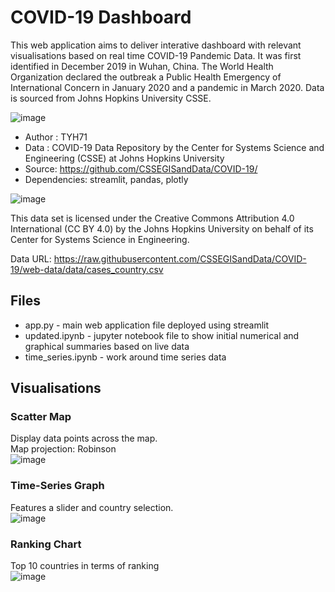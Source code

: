 # COVID-19 Dashboard

This web application aims to deliver interative dashboard with relevant visualisations based on real time COVID-19 Pandemic Data. It was first identified in December 2019 in Wuhan, China. The World Health Organization declared the outbreak a Public Health Emergency of International Concern in January 2020 and a pandemic in March 2020. Data is sourced from Johns Hopkins University CSSE.

![image](https://user-images.githubusercontent.com/64251764/111898058-979ade00-8a5e-11eb-8510-ede37f461ef8.png)

- Author : TYH71
- Data : COVID-19 Data Repository by the Center for Systems Science and Engineering (CSSE) at Johns Hopkins University
- Source: https://github.com/CSSEGISandData/COVID-19/
- Dependencies: streamlit, pandas, plotly

![image](https://user-images.githubusercontent.com/64251764/111898076-c1ec9b80-8a5e-11eb-9e0a-3a6dc988d384.png)

This data set is licensed under the Creative Commons Attribution 4.0 International (CC BY 4.0) by the Johns Hopkins University on behalf of its Center for Systems Science in Engineering.

Data URL: https://raw.githubusercontent.com/CSSEGISandData/COVID-19/web-data/data/cases_country.csv

## Files

- app.py - main web application file deployed using streamlit
- updated.ipynb - jupyter notebook file to show initial numerical and graphical summaries based on live data
- time_series.ipynb - work around time series data

## Visualisations

### Scatter Map
Display data points across the map. <br>
Map projection: Robinson <br>
![image](https://user-images.githubusercontent.com/64251764/111898095-db8de300-8a5e-11eb-9877-e3f6588189f8.png)

### Time-Series Graph
Features a slider and country selection. <br>
![image](https://user-images.githubusercontent.com/64251764/111898105-eea0b300-8a5e-11eb-9e84-2f521de6be6f.png)

### Ranking Chart
Top 10 countries in terms of ranking <br>
![image](https://user-images.githubusercontent.com/64251764/111898119-fd876580-8a5e-11eb-8251-d2e503d75d6f.png)
